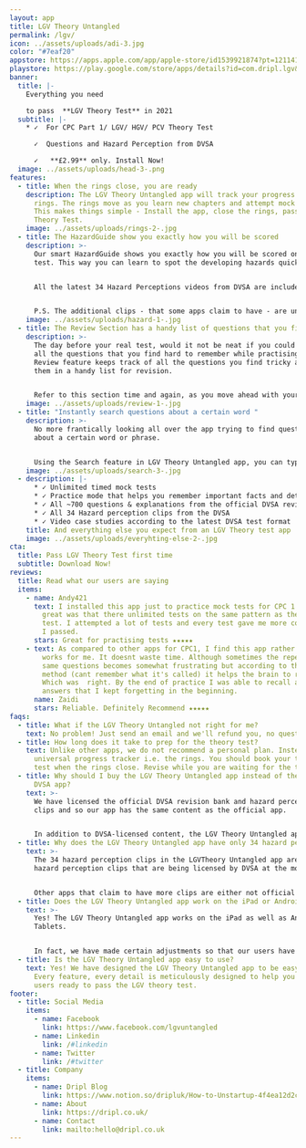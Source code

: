 ```yaml
---
layout: app
title: LGV Theory Untangled
permalink: /lgv/
icon: ../assets/uploads/adi-3.jpg
color: "#7eaf20"
appstore: https://apps.apple.com/app/apple-store/id1539921874?pt=121141503&ct=landing&mt=8
playstore: https://play.google.com/store/apps/details?id=com.dripl.lgv&referrer=utm_source%3Dgoogle%26utm_medium%3Dlanding
banner:
  title: |-
    Everything you need 

    to pass  **LGV Theory Test** in 2021
  subtitle: |-
    * ✓  For CPC Part 1/ LGV/ HGV/ PCV Theory Test

      ✓  Questions and Hazard Perception from DVSA

      ✓   **£2.99** only. Install Now!
  image: ../assets/uploads/head-3-.png
features:
  - title: When the rings close, you are ready
    description: The LGV Theory Untangled app will track your progress in form of
      rings. The rings move as you learn new chapters and attempt mock tests.
      This makes things simple - Install the app, close the rings, pass your LGV
      Theory Test.
    image: ../assets/uploads/rings-2-.jpg
  - title: The HazardGuide show you exactly how you will be scored
    description: >-
      Our smart HazardGuide shows you exactly how you will be scored on the real
      test. This way you can learn to spot the developing hazards quickly.


      All the latest 34 Hazard Perceptions videos from DVSA are included in the LGV Theory Untangled app.


      P.S. The additional clips - that some apps claim to have - are unofficial and often not up to date.
    image: ../assets/uploads/hazard-1-.jpg
  - title: The Review Section has a handy list of questions that you find tricky
    description: >-
      The day before your real test, would it not be neat if you could revise
      all the questions that you find hard to remember while practising? The
      Review feature keeps track of all the questions you find tricky and stores
      them in a handy list for revision.


      Refer to this section time and again, as you move ahead with your practice, to get the best results.
    image: ../assets/uploads/review-1-.jpg
  - title: "Instantly search questions about a certain word "
    description: >-
      No more frantically looking all over the app trying to find questions
      about a certain word or phrase.


      Using the Search feature in LGV Theory Untangled app, you can type a word and you will get a list of questions relevant to that term.
    image: ../assets/uploads/search-3-.jpg
  - description: |-
      * ✓ Unlimited timed mock tests
      * ✓ Practice mode that helps you remember important facts and details
      * ✓ All ~700 questions & explanations from the official DVSA revision bank
      * ✓ All 34 Hazard perception clips from the DVSA
      * ✓ Video case studies according to the latest DVSA test format
    title: And everything else you expect from an LGV Theory test app
    image: ../assets/uploads/everyhting-else-2-.jpg
cta:
  title: Pass LGV Theory Test first time
  subtitle: Download Now!
reviews:
  title: Read what our users are saying
  items:
    - name: Andy421
      text: I installed this app just to practice mock tests for CPC 1. What I found
        great was that there unlimited tests on the same pattern as the real
        test. I attempted a lot of tests and every test gave me more confidence.
        I passed.
      stars: Great for practising tests ★★★★★
    - text: As compared to other apps for CPC1, I find this app rather simple which
        works for me. It doesnt waste time. Although sometimes the repetation of
        same questions becomes somewhat frustrating but according to their
        method (cant remember what it's called) it helps the brain to remember.
        Which was  right. By the end of practice I was able to recall all the
        answers that I kept forgetting in the beginning.
      name: Zaidi
      stars: Reliable. Definitely Recommend ★★★★★
faqs:
  - title: What if the LGV Theory Untangled not right for me?
    text: No problem! Just send an email and we'll refund you, no questions asked.
  - title: How long does it take to prep for the theory test?
    text: Unlike other apps, we do not recommend a personal plan. Instead, we have a
      universal progress tracker i.e. the rings. You should book your theory
      test when the rings close. Revise while you are waiting for the test.
  - title: Why should I buy the LGV Theory Untangled app instead of the official
      DVSA app?
    text: >-
      We have licensed the official DVSA revision bank and hazard perception
      clips and so our app has the same content as the official app.


      In addition to DVSA-licensed content, the LGV Theory Untangled app has exclusive features that are designed to help you over the line. For example - hazard guide, instant search, smart revision and a universal progress tracker.
  - title: Why does the LGV Theory Untangled app have only 34 hazard perception clips?
    text: >-
      The 34 hazard perception clips in the LGVTheory Untangled app are the only
      hazard perception clips that are being licensed by DVSA at the moment.


      Other apps that claim to have more clips are either not official or worse - old clips that are not compatible with the current hazard perception test requirements.
  - title: Does the LGV Theory Untangled app work on the iPad or Android Tablets?
    text: >-
      Yes! The LGV Theory Untangled app works on the iPad as well as Android
      Tablets.


      In fact, we have made certain adjustments so that our users have a pleasant experience with a larger screen.
  - title: Is the LGV Theory Untangled app easy to use?
    text: Yes! We have designed the LGV Theory Untangled app to be easy to use.
      Every feature, every detail is meticulously designed to help you get our
      users ready to pass the LGV theory test.
footer:
  - title: Social Media
    items:
      - name: Facebook
        link: https://www.facebook.com/lgvuntangled
      - name: Linkedin
        link: /#linkedin
      - name: Twitter
        link: /#twitter
  - title: Company
    items:
      - name: Dripl Blog
        link: https://www.notion.so/dripluk/How-to-Unstartup-4f4ea12d2c8b4e97be3fce5667a08d17
      - name: About
        link: https://dripl.co.uk/
      - name: Contact
        link: mailto:hello@dripl.co.uk
---
```

